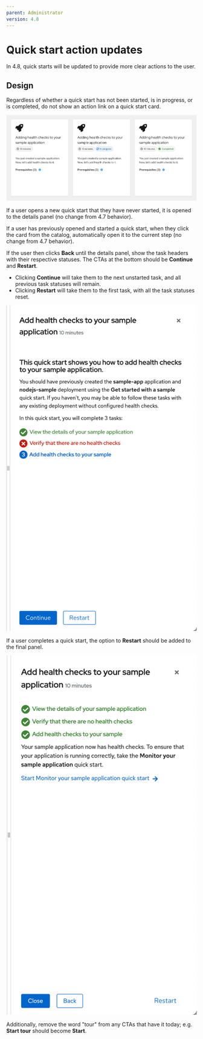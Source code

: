 ```yaml
---
parent: Administrator
version: 4.8
---
```


# Quick start action updates
In 4.8, quick starts will be updated to provide more clear actions to the user.

## Design

Regardless of whether a quick start has not been started, is in progress, or is completed, do not show an action link on a quick start card.


![1](img/cards.png)

If a user opens a new quick start that they have never started, it is opened to the details panel (no change from 4.7 behavior).

If a user has previously opened and started a quick start, when they click the card from the catalog, automatically open it to the current step (no change from 4.7 behavior).

If the user then clicks **Back** until the details panel, show the task headers with their respective statuses. The CTAs at the bottom should be **Continue** and **Restart**.
* Clicking **Continue** will take them to the next unstarted task, and all previous task statuses will remain.
* Clicking **Restart** will take them to the first task, with all the task statuses reset.

![2](img/inprogress.png)

If a user completes a quick start, the option to **Restart** should be added to the final panel.

![3](img/completed.png)

Additionally, remove the word "tour" from any CTAs that have it today; e.g. **Start tour** should become **Start**.
